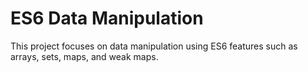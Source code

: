 # ES6 Data Manipulation

This project focuses on data manipulation using ES6 features such as arrays, sets, maps, and weak maps.
